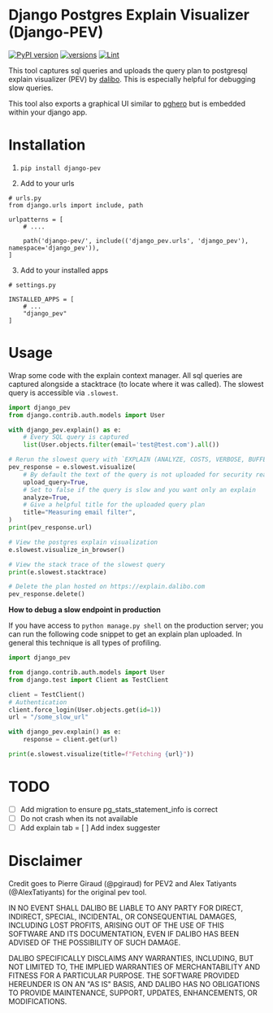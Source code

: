 # Django Postgres Explain Visualizer (Django-PEV)

[![PyPI version](https://badge.fury.io/py/django-pev.svg)](https://pypi.org/project/django-pev/)
[![versions](https://img.shields.io/pypi/pyversions/django-pev.svg)](https://pypi.org/project/django-pev/)
[![Lint](https://github.com/uptick/django-pev/actions/workflows/ci.yaml/badge.svg)](https://github.com/uptick/django-pev/actions/workflows/ci.yaml)

This tool captures sql queries and uploads the query plan to postgresql explain visualizer (PEV) by [dalibo](https://explain.dalibo.com/). This is especially helpful for debugging slow queries.

This tool also exports a graphical UI similar to [pghero](https://github.com/ankane/pghero) but is embedded within your django app.

# Installation

1. `pip install django-pev`

2. Add to your urls

```
# urls.py
from django.urls import include, path

urlpatterns = [
    # ....

    path('django-pev/', include(('django_pev.urls', 'django_pev'), namespace='django_pev')),
]
```

3. Add to your installed apps
```
# settings.py

INSTALLED_APPS = [
    # ...
    "django_pev"
]
```

# Usage

Wrap some code with the explain context manager. All sql queries are captured
alongside a stacktrace (to locate where it was called). The slowest query is accessible via `.slowest`.

```python
import django_pev
from django.contrib.auth.models import User

with django_pev.explain() as e:
    # Every SQL query is captured
    list(User.objects.filter(email='test@test.com').all())

# Rerun the slowest query with `EXPLAIN (ANALYZE, COSTS, VERBOSE, BUFFERS, FORMAT JSON)`
pev_response = e.slowest.visualize(
    # By default the text of the query is not uploaded for security reasons
    upload_query=True,
    # Set to false if the query is slow and you want only an explain
    analyze=True,
    # Give a helpful title for the uploaded query plan
    title="Measuring email filter",
)
print(pev_response.url)

# View the postgres explain visualization
e.slowest.visualize_in_browser()

# View the stack trace of the slowest query
print(e.slowest.stacktrace)

# Delete the plan hosted on https://explain.dalibo.com
pev_response.delete()
```

**How to debug a slow endpoint in production**

If you have access to `python manage.py shell` on the production server;
you can run the following code snippet to get an explain plan uploaded. In general this technique is all types of profiling.

```python
import django_pev

from django.contrib.auth.models import User
from django.test import Client as TestClient

client = TestClient()
# Authentication
client.force_login(User.objects.get(id=1))
url = "/some_slow_url"

with django_pev.explain() as e:
    response = client.get(url)

print(e.slowest.visualize(title=f"Fetching {url}"))

```

# TODO
- [ ] Add migration to ensure pg_stats_statement_info is correct
- [ ] Do not crash when its not available
- [ ] Add explain tab
= [ ] Add index suggester

# Disclaimer

Credit goes to Pierre Giraud (@pgiraud) for PEV2 and Alex Tatiyants (@AlexTatiyants) for the original pev tool.

IN NO EVENT SHALL DALIBO BE LIABLE TO ANY PARTY FOR DIRECT, INDIRECT, SPECIAL, INCIDENTAL, OR CONSEQUENTIAL DAMAGES, INCLUDING LOST PROFITS, ARISING OUT OF THE USE OF THIS SOFTWARE AND ITS DOCUMENTATION, EVEN IF DALIBO HAS BEEN ADVISED OF THE POSSIBILITY OF SUCH DAMAGE.

DALIBO SPECIFICALLY DISCLAIMS ANY WARRANTIES, INCLUDING, BUT NOT LIMITED TO, THE IMPLIED WARRANTIES OF MERCHANTABILITY AND FITNESS FOR A PARTICULAR PURPOSE. THE SOFTWARE PROVIDED HEREUNDER IS ON AN "AS IS" BASIS, AND DALIBO HAS NO OBLIGATIONS TO PROVIDE MAINTENANCE, SUPPORT, UPDATES, ENHANCEMENTS, OR MODIFICATIONS.
